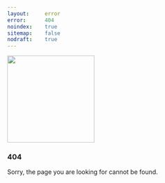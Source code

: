 ```yaml
---
layout:     error
error:      404
noindex:    true
sitemap:    false
nodraft:    true
---
```


<img src="/assets/images/error-404.svg" height="200">

<h3 class="static noanchor">404</h3>
Sorry, the page you are looking for cannot be found.